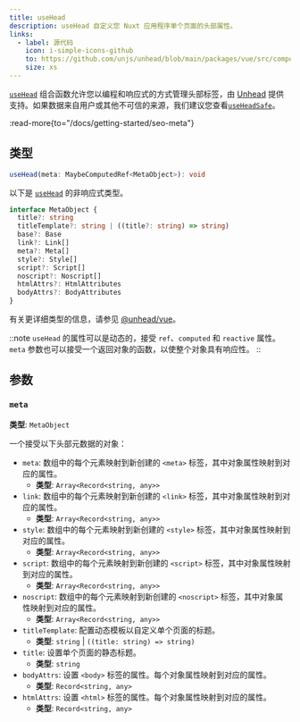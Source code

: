 ```yaml
---
title: useHead
description: useHead 自定义您 Nuxt 应用程序单个页面的头部属性。
links:
  - label: 源代码
    icon: i-simple-icons-github
    to: https://github.com/unjs/unhead/blob/main/packages/vue/src/composables.ts
    size: xs
---
```


[`useHead`](/docs/api/composables/use-head) 组合函数允许您以编程和响应式的方式管理头部标签，由 [Unhead](https://unhead.unjs.io) 提供支持。如果数据来自用户或其他不可信的来源，我们建议您查看[`useHeadSafe`](/docs/api/composables/use-head-safe)。

:read-more{to="/docs/getting-started/seo-meta"}

## 类型

```ts
useHead(meta: MaybeComputedRef<MetaObject>): void
```

以下是 [`useHead`](/docs/api/composables/use-head) 的非响应式类型。

```ts
interface MetaObject {
  title?: string
  titleTemplate?: string | ((title?: string) => string)
  base?: Base
  link?: Link[]
  meta?: Meta[]
  style?: Style[]
  script?: Script[]
  noscript?: Noscript[]
  htmlAttrs?: HtmlAttributes
  bodyAttrs?: BodyAttributes
}
```

有关更详细类型的信息，请参见 [@unhead/vue](https://github.com/unjs/unhead/blob/main/packages/vue/src/types/schema.ts)。

::note
`useHead` 的属性可以是动态的，接受 `ref`、`computed` 和 `reactive` 属性。`meta` 参数也可以接受一个返回对象的函数，以使整个对象具有响应性。
::

## 参数

### `meta`

**类型**: `MetaObject`

一个接受以下头部元数据的对象：

- `meta`: 数组中的每个元素映射到新创建的 `<meta>` 标签，其中对象属性映射到对应的属性。
  - **类型**: `Array<Record<string, any>>`
- `link`: 数组中的每个元素映射到新创建的 `<link>` 标签，其中对象属性映射到对应的属性。
  - **类型**: `Array<Record<string, any>>`
- `style`: 数组中的每个元素映射到新创建的 `<style>` 标签，其中对象属性映射到对应的属性。
  - **类型**: `Array<Record<string, any>>`
- `script`: 数组中的每个元素映射到新创建的 `<script>` 标签，其中对象属性映射到对应的属性。
  - **类型**: `Array<Record<string, any>>`
- `noscript`: 数组中的每个元素映射到新创建的 `<noscript>` 标签，其中对象属性映射到对应的属性。
  - **类型**: `Array<Record<string, any>>`
- `titleTemplate`: 配置动态模板以自定义单个页面的标题。
  - **类型**: `string` | `((title: string) => string)`
- `title`: 设置单个页面的静态标题。
  - **类型**: `string`
- `bodyAttrs`: 设置 `<body>` 标签的属性。每个对象属性映射到对应的属性。
  - **类型**: `Record<string, any>`
- `htmlAttrs`: 设置 `<html>` 标签的属性。每个对象属性映射到对应的属性。
  - **类型**: `Record<string, any>`
